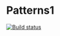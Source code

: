 # Patterns1
[![Build status](https://ci.appveyor.com/api/projects/status/3yrj1hknpu7v601m?svg=true)](https://ci.appveyor.com/project/kira9112/patterns1)

